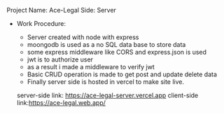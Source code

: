 Project Name: Ace-Legal
Side: Server
 * Work Procedure:
    * Server created with node with express
    * moongodb is used as  a no SQL data base to store data
    * some express middleware like CORS and express.json is used
    * jwt is to authorize user 
    * as a result i made a middleware to verify jwt
    * Basic CRUD operation is made to get post and update delete data
    * Finally server side is hosted in vercel to make site live.

    server-side link: https://ace-legal-server.vercel.app
    client-side link:https://ace-legal.web.app/